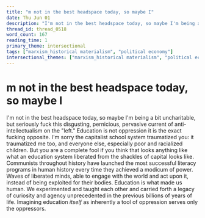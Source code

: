 ```yaml
---
title: "m not in the best headspace today, so maybe I"
date: Thu Jun 01
description: "I'm not in the best headspace today, so maybe I'm being a bit uncharitable, but seriously fuck this disgusting, pernicious, pervasive current of..."
thread_id: thread_0518
word_count: 167
reading_time: 1
primary_theme: intersectional
tags: ["marxism_historical materialism", "political economy"]
intersectional_themes: ["marxism_historical materialism", "political economy"]
---
```


# m not in the best headspace today, so maybe I

I'm not in the best headspace today, so maybe I'm being a bit uncharitable, but seriously fuck this disgusting, pernicious, pervasive current of anti-intellectualism on the "left." Education is not oppression it is the exact fucking opposite. I'm sorry the capitalist school system traumatized you: it traumatized me too, and everyone else, especially poor and racialized children. But you are a complete fool if you think that looks anything like what an education system liberated from the shackles of capital looks like. Communists throughout history have launched the most successful literacy programs in human history every time they achieved a modicum of power. Waves of liberated minds, able to engage with the world and act upon it, instead of being exploited for their bodies. Education is what made us human. We experimented and taught each other and carried forth a legacy of curiosity and agency unprecedented in the previous billions of years of life. Imagining education *itself* as inherently a tool of oppression serves only the oppressors.
